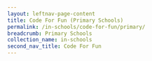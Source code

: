 ```yaml
---
layout: leftnav-page-content
title: Code For Fun (Primary Schools)
permalink: /in-schools/code-for-fun/primary/
breadcrumb: Primary Schools
collection_name: in-schools
second_nav_title: Code For Fun
---
```

